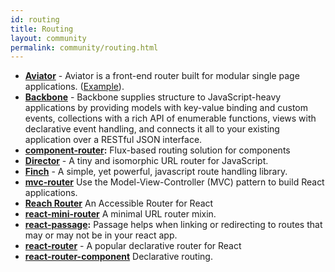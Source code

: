 ```yaml
---
id: routing
title: Routing
layout: community
permalink: community/routing.html
---
```


* **[Aviator](https://github.com/swipely/aviator)** - Aviator is a front-end router built for modular single page applications. ([Example](https://gist.github.com/hojberg/9549330)).
* **[Backbone](https://backbonejs.org/)** - Backbone supplies structure to JavaScript-heavy applications by providing models with key-value binding and custom events, collections with a rich API of enumerable functions, views with declarative event handling, and connects it all to your existing application over a RESTful JSON interface.
* **[component-router](https://github.com/in-flux/component-router):** Flux-based routing solution for components
* **[Director](https://github.com/flatiron/director)** - A tiny and isomorphic URL router for JavaScript.
* **[Finch](http://stoodder.github.io/finchjs/)** - A simple, yet powerful, javascript route handling library.
* **[mvc-router](https://github.com/rajeev-k/mvc-router)** Use the Model-View-Controller (MVC) pattern to build React applications.
* **[Reach Router](https://reach.tech/router)** An Accessible Router for React
* **[react-mini-router](https://github.com/larrymyers/react-mini-router)** A minimal URL router mixin.
* **[react-passage](https://github.com/dollarshaveclub/react-passage):** Passage helps when linking or redirecting to routes that may or may not be in your react app.
* **[react-router](https://github.com/rackt/react-router)** - A popular declarative router for React
* **[react-router-component](https://github.com/andreypopp/react-router-component)** Declarative routing.